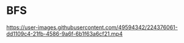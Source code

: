 # BFS

https://user-images.githubusercontent.com/49594342/224376061-dd1109c4-21fb-4586-9a6f-6b1f63a6cf21.mp4
